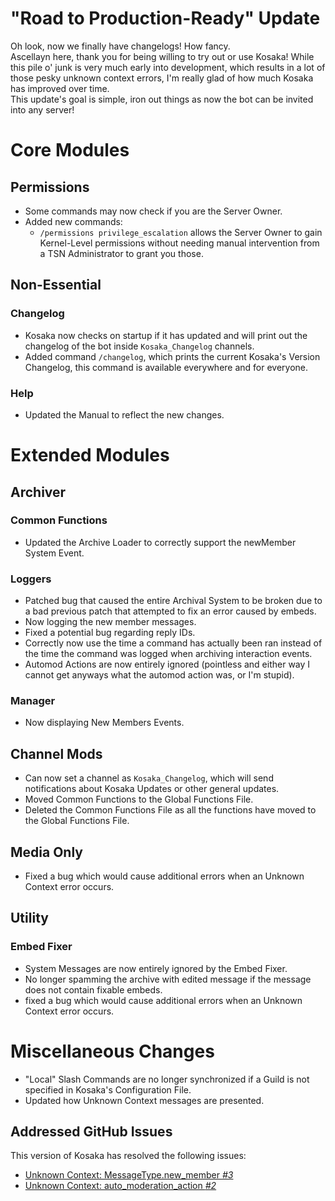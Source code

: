 # "Road to Production-Ready" Update
Oh look, now we finally have changelogs! How fancy.  
Ascellayn here, thank you for being willing to try out or use Kosaka! While this pile o' junk is very much early into development, which results in a lot of those pesky unknown context errors, I'm really glad of how much Kosaka has improved over time.  
This update's goal is simple, iron out things as now the bot can be invited into any server!

# Core Modules
## Permissions
- Some commands may now check if you are the Server Owner.
- Added new commands:
	- `/permissions privilege_escalation` allows the Server Owner to gain Kernel-Level permissions without needing manual intervention from a TSN Administrator to grant you those.

## Non-Essential
### Changelog
- Kosaka now checks on startup if it has updated and will print out the changelog of the bot inside `Kosaka_Changelog` channels.
- Added command `/changelog`, which prints the current Kosaka's Version Changelog, this command is available everywhere and for everyone.
### Help
- Updated the Manual to reflect the new changes.


# Extended Modules
## Archiver
### Common Functions
- Updated the Archive Loader to correctly support the newMember System Event.

### Loggers
- Patched bug that caused the entire Archival System to be broken due to a bad previous patch that attempted to fix an error caused by embeds.
- Now logging the new member messages.
- Fixed a potential bug regarding reply IDs.
- Correctly now use the time a command has actually been ran instead of the time the command was logged when archiving interaction events.
- Automod Actions are now entirely ignored (pointless and either way I cannot get anyways what the automod action was, or I'm stupid).

### Manager
- Now displaying New Members Events.

## Channel Mods
- Can now set a channel as `Kosaka_Changelog`, which will send notifications about Kosaka Updates or other general updates.
- Moved Common Functions to the Global Functions File.
- Deleted the Common Functions File as all the functions have moved to the Global Functions File.

## Media Only
- Fixed a bug which would cause additional errors when an Unknown Context error occurs.

## Utility
### Embed Fixer
- System Messages are now entirely ignored by the Embed Fixer.
- No longer spamming the archive with edited message if the message does not contain fixable embeds.
- fixed a bug which would cause additional errors when an Unknown Context error occurs.

# Miscellaneous Changes
- "Local" Slash Commands are no longer synchronized if a Guild is not specified in Kosaka's Configuration File.
- Updated how Unknown Context messages are presented.

## Addressed GitHub Issues
This version of Kosaka has resolved the following issues:
- [Unknown Context: MessageType.new_member *#3*](https://github.com/Ascellayn/Kosaka_Issues/issues/3)
- [Unknown Context: auto_moderation_action *#2*](https://github.com/Ascellayn/Kosaka_Issues/issues/2)